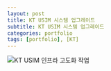 ```yaml
---
layout: post
title: KT USIM 시스템 업그레이드
subtitle: KT USIM 시스템 업그레이드
categories: portfolio
tags: [portfolio], [KT]
---
```

![KT USIM 인프라 고도화 작업](../../../assets/images/portfolio/KT_USIM.jpg)
